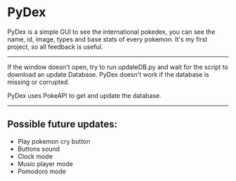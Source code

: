 # PyDex

PyDex is a simple GUI to see the international pokedex, you can see the name, id, image, types and base stats of every pokemon.
It's my first project, so all feedback is useful.

***

If the window doesn't open, try to run updateDB.py and wait for the script to download an update Database. PyDex doesn't work if the database is missing or corrupted.

PyDex uses PokeAPI to get and update the database.

***

## Possible future updates:
- Play pokemon cry button
- Buttons sound
- Clock mode
- Music player mode
- Pomodoro mode